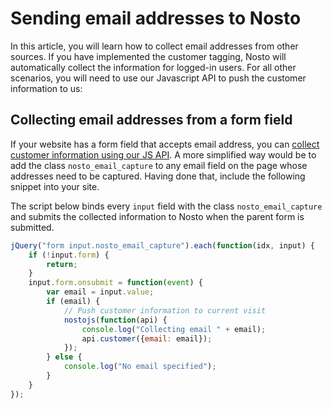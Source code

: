 # Sending email addresses to Nosto

In this article, you will learn how to collect email addresses from other sources. If you have implemented the customer tagging, Nosto will automatically collect the information for logged-in users. For all other scenarios, you will need to use our Javascript API to push the customer information to us:

## Collecting email addresses from a form field

If your website has a form field that accepts email address, you can [collect customer information using our JS API](../sending-customer-information.md). A more simplified way would be to add the class `nosto_email_capture` to any email field on the page whose addresses need to be captured. Having done that, include the following snippet into your site.

The script below binds every `input` field with the class `nosto_email_capture` and submits the collected information to Nosto when the parent form is submitted.

```javascript
jQuery("form input.nosto_email_capture").each(function(idx, input) {
    if (!input.form) {
        return;
    }
    input.form.onsubmit = function(event) {
        var email = input.value;
        if (email) {
            // Push customer information to current visit
            nostojs(function(api) {
                console.log("Collecting email " + email);
                api.customer({email: email});
            });
        } else {
            console.log("No email specified");
        }
    }
});
```
